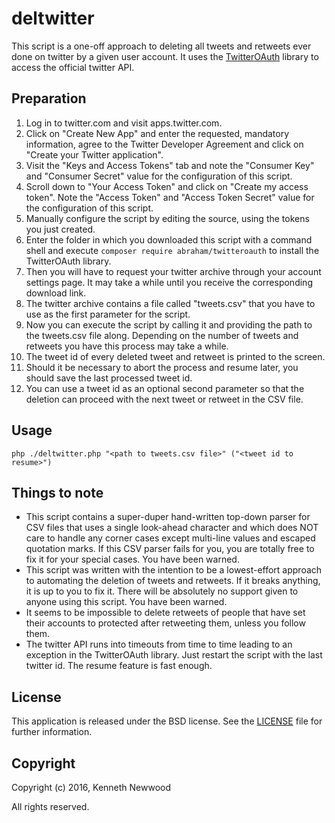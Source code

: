 # deltwitter

This script is a one-off approach to deleting all tweets and retweets ever done on twitter by a given user account. It uses the [TwitterOAuth](https://twitteroauth.com) library to access the official twitter API.

## Preparation
1. Log in to twitter.com and visit apps.twitter.com.
2. Click on "Create New App" and enter the requested, mandatory information, agree to the Twitter Developer Agreement and click on "Create your Twitter application".
3. Visit the "Keys and Access Tokens" tab and note the "Consumer Key" and "Consumer Secret" value for the configuration of this script.
4. Scroll down to "Your Access Token" and click on "Create my access token". Note the "Access Token" and "Access Token Secret" value for the configuration of this script.
5. Manually configure the script by editing the source, using the tokens you just created.
6. Enter the folder in which you downloaded this script with a command shell and execute ```composer require abraham/twitteroauth``` to install the TwitterOAuth library.
7. Then you will have to request your twitter archive through your account settings page. It may take a while until you receive the corresponding download link.
8. The twitter archive contains a file called "tweets.csv" that you have to use as the first parameter for the script.
9. Now you can execute the script by calling it and providing the path to the tweets.csv file along. Depending on the number of tweets and retweets you have this process may take a while.
10. The tweet id of every deleted tweet and retweet is printed to the screen.
11. Should it be necessary to abort the process and resume later, you should save the last processed tweet id.
12. You can use a tweet id as an optional second parameter so that the deletion can proceed with the next tweet or retweet in the CSV file.

## Usage
```
php ./deltwitter.php "<path to tweets.csv file>" ("<tweet id to resume>")
```

## Things to note
* This script contains a super-duper hand-written top-down parser for CSV files that uses a single look-ahead character and which does NOT care to handle any corner cases except multi-line values and escaped quotation marks. If this CSV parser fails for you, you are totally free to fix it for your special cases. You have been warned.
* This script was written with the intention to be a lowest-effort approach to automating the deletion of tweets and retweets. If it breaks anything, it is up to you to fix it. There will be absolutely no support given to anyone using this script. You have been warned.
* It seems to be impossible to delete retweets of people that have set their accounts to protected after retweeting them, unless you follow them.
* The twitter API runs into timeouts from time to time leading to an exception in the TwitterOAuth library. Just restart the script with the last twitter id. The resume feature is fast enough.

## License
This application is released under the BSD license.
See the [LICENSE](LICENSE) file for further information.

## Copyright
Copyright (c) 2016, Kenneth Newwood

All rights reserved.
